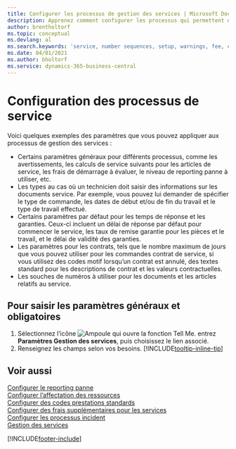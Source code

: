 ```yaml
---
title: Configurer les processus de gestion des services | Microsoft Docs
description: Apprenez comment configurer les processus qui permettent de vérifier que les clients sont satisfaits de votre service client.
author: brentholtorf
ms.topic: conceptual
ms.devlang: al
ms.search.keywords: 'service, number sequences, setup, warnings, fee, contracts, warranties'
ms.date: 04/01/2021
ms.author: bholtorf
ms.service: dynamics-365-business-central
---
```

# Configuration des processus de service
Voici quelques exemples des paramètres que vous pouvez appliquer aux processus de gestion des services :  
  
* Certains paramètres généraux pour différents processus, comme les avertissements, les calculs de service suivants pour les articles de service, les frais de démarrage à évaluer, le niveau de reporting panne à utiliser, etc.  
* Les types au cas où un technicien doit saisir des informations sur les documents service. Par exemple, vous pouvez lui demander de spécifier le type de commande, les dates de début et/ou de fin du travail et le type de travail effectué.  
* Certains paramètres par défaut pour les temps de réponse et les garanties. Ceux-ci incluent un délai de réponse par défaut pour commencer le service, les taux de remise garantie pour les pièces et le travail, et le délai de validité des garanties.  
* Les paramètres pour les contrats, tels que le nombre maximum de jours que vous pouvez utiliser pour les commandes contrat de service, si vous utilisez des codes motif lorsqu’un contrat est annulé, des textes standard pour les descriptions de contrat et les valeurs contractuelles.  
* Les souches de numéros à utiliser pour les documents et les articles relatifs au service.  

## Pour saisir les paramètres généraux et obligatoires
1. Sélectionnez l’icône ![Ampoule qui ouvre la fonction Tell Me.](media/ui-search/search_small.png "Dites-moi ce que vous voulez faire") entrez **Paramètres Gestion des services**, puis choisissez le lien associé.
2. Renseignez les champs selon vos besoins. [!INCLUDE[tooltip-inline-tip](includes/tooltip-inline-tip_md.md)]  

## Voir aussi  
[Configurer le reporting panne](service-how-setup-fault-reporting.md)  
[Configurer l’affectation des ressources](service-how-setup-resource-allocation.md)  
[Configurer des codes prestations standards](service-how-setup-service-coding.md)  
[Configurer des frais supplémentaires pour les services](service-how-setup-service-costs-pricing.md)  
[Configurer les processus incident](service-how-setup-troubleshooting.md)  
[Gestion des services](service-service.md)  


[!INCLUDE[footer-include](includes/footer-banner.md)]